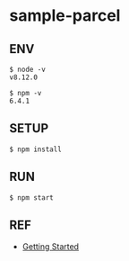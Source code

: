 # sample-parcel

## ENV
```
$ node -v
v8.12.0

$ npm -v
6.4.1
```

## SETUP
```
$ npm install
```

## RUN
```
$ npm start
```

## REF
* [Getting Started](https://parceljs.org/getting_started.html)
